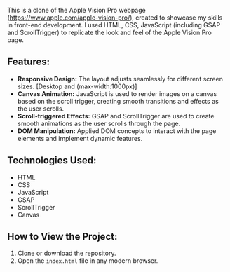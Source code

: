 This is a clone of the Apple Vision Pro webpage (https://www.apple.com/apple-vision-pro/), created to showcase my skills in front-end development. I used HTML, CSS, JavaScript (including GSAP and ScrollTrigger) to replicate the look and feel of the Apple Vision Pro page.

## Features:
- **Responsive Design:** The layout adjusts seamlessly for different screen sizes. [Desktop and (max-width:1000px)]
- **Canvas Animation:** JavaScript is used to render images on a canvas based on the scroll trigger, creating smooth transitions and effects as the user scrolls.
- **Scroll-triggered Effects:** GSAP and ScrollTrigger are used to create smooth animations as the user scrolls through the page.
- **DOM Manipulation:** Applied DOM concepts to interact with the page elements and implement dynamic features.

## Technologies Used:
- HTML
- CSS
- JavaScript
- GSAP
- ScrollTrigger
- Canvas

## How to View the Project:
1. Clone or download the repository.
2. Open the `index.html` file in any modern browser.
